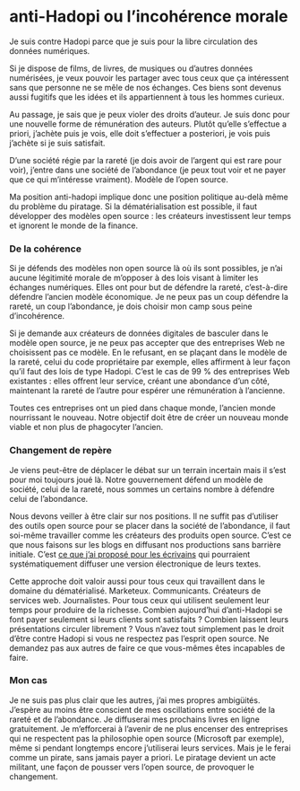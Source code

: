 # anti-Hadopi ou l’incohérence morale

Je suis contre Hadopi parce que je suis pour la libre circulation des données numériques.

Si je dispose de films, de livres, de musiques ou d’autres données numérisées, je veux pouvoir les partager avec tous ceux que ça intéressent sans que personne ne se mêle de nos échanges. Ces biens sont devenus aussi fugitifs que les idées et ils appartiennent à tous les hommes curieux.<span id="more-8132"></span>

Au passage, je sais que je peux violer des droits d’auteur. Je suis donc pour une nouvelle forme de rémunération des auteurs. Plutôt qu’elle s’effectue a priori, j’achète puis je vois, elle doit s’effectuer a posteriori, je vois puis j’achète si je suis satisfait.

D’une société régie par la rareté (je dois avoir de l’argent qui est rare pour voir), j’entre dans une société de l’abondance (je peux tout voir et ne payer que ce qui m’intéresse vraiment). Modèle de l’open source.

Ma position anti-hadopi implique donc une position politique au-delà même du problème du piratage. Si la dématérialisation est possible, il faut développer des modèles open source : les créateurs investissent leur temps et ignorent le monde de la finance.

### De la cohérence

Si je défends des modèles non open source là où ils sont possibles, je n’ai aucune légitimité morale de m’opposer à des lois visant à limiter les échanges numériques. Elles ont pour but de défendre la rareté, c’est-à-dire défendre l’ancien modèle économique. Je ne peux pas un coup défendre la rareté, un coup l’abondance, je dois choisir mon camp sous peine d’incohérence.

Si je demande aux créateurs de données digitales de basculer dans le modèle open source, je ne peux pas accepter que des entreprises Web ne choisissent pas ce modèle. En le refusant, en se plaçant dans le modèle de la rareté, celui du code propriétaire par exemple, elles affirment à leur façon qu’il faut des lois de type Hadopi. C’est le cas de 99 % des entreprises Web existantes : elles offrent leur service, créant une abondance d’un côté, maintenant la rareté de l’autre pour espérer une rémunération à l’ancienne.

Toutes ces entreprises ont un pied dans chaque monde, l’ancien monde nourrissant le nouveau. Notre objectif doit être de créer un nouveau monde viable et non plus de phagocyter l’ancien.

### Changement de repère

Je viens peut-être de déplacer le débat sur un terrain incertain mais il s’est pour moi toujours joué là. Notre gouvernement défend un modèle de société, celui de la rareté, nous sommes un certains nombre à défendre celui de l’abondance.

Nous devons veiller à être clair sur nos positions. Il ne suffit pas d’utiliser des outils open source pour se placer dans la société de l’abondance, il faut soi-même travailler comme les créateurs des produits open source. C’est ce que nous faisons sur les blogs en diffusant nos productions sans barrière initiale. C’est [ce que j’ai proposé pour les écrivains](https://tcrouzet.com/2009/07/19/reinventer-l%e2%80%99edition-experience-pratique/) qui pourraient systématiquement diffuser une version électronique de leurs textes.

Cette approche doit valoir aussi pour tous ceux qui travaillent dans le domaine du dématérialisé. Marketeux. Communicants. Créateurs de services web. Journalistes. Pour tous ceux qui utilisent seulement leur temps pour produire de la richesse. Combien aujourd’hui d’anti-Hadopi se font payer seulement si leurs clients sont satisfaits ? Combien laissent leurs présentations circuler librement ? Vous n’avez tout simplement pas le droit d’être contre Hadopi si vous ne respectez pas l’esprit open source. Ne demandez pas aux autres de faire ce que vous-mêmes êtes incapables de faire.

### Mon cas

Je ne suis pas plus clair que les autres, j’ai mes propres ambigüités. J’espère au moins être conscient de mes oscillations entre société de la rareté et de l’abondance. Je diffuserai mes prochains livres en ligne gratuitement. Je m’efforcerai à l’avenir de ne plus encenser des entreprises qui ne respectent pas la philosophie open source (Microsoft par exemple), même si pendant longtemps encore j’utiliserai leurs services. Mais je le ferai comme un pirate, sans jamais payer a priori. Le piratage devient un acte militant, une façon de pousser vers l’open source, de provoquer le changement.
